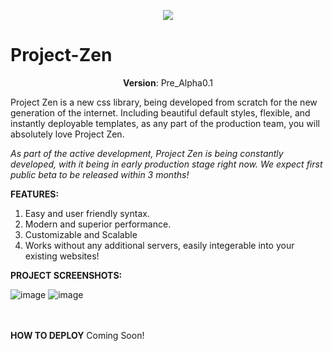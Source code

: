 <p align="center">
  <img src="https://i.postimg.cc/kM26F0HT/image.png"/>
</p>

# Project-Zen
<p align="center">
  <b>Version</b>: Pre_Alpha0.1
</p>


Project Zen is a new css library, being developed from scratch for the new generation of the internet.
Including beautiful default styles, flexible, and instantly deployable templates, as any part of the production team, you will absolutely love Project Zen.

*As part of the active development, Project Zen is being constantly developed, with it being in early production stage right now. We expect first public beta to be released within 3 months!*

**FEATURES:**

 1. Easy and user friendly syntax.
 2. Modern and superior performance.
 3. Customizable and Scalable
 4. Works without any additional servers, easily integerable into your existing websites!

**PROJECT SCREENSHOTS:**

![image](https://user-images.githubusercontent.com/75296139/192101183-b1a4add8-7d11-4204-a4e6-e1260e023744.png)
![image](https://user-images.githubusercontent.com/75296139/192101869-e787891a-2685-4daa-96ce-6823d81dc368.png)

<br><br>
**HOW TO DEPLOY**
Coming Soon!
